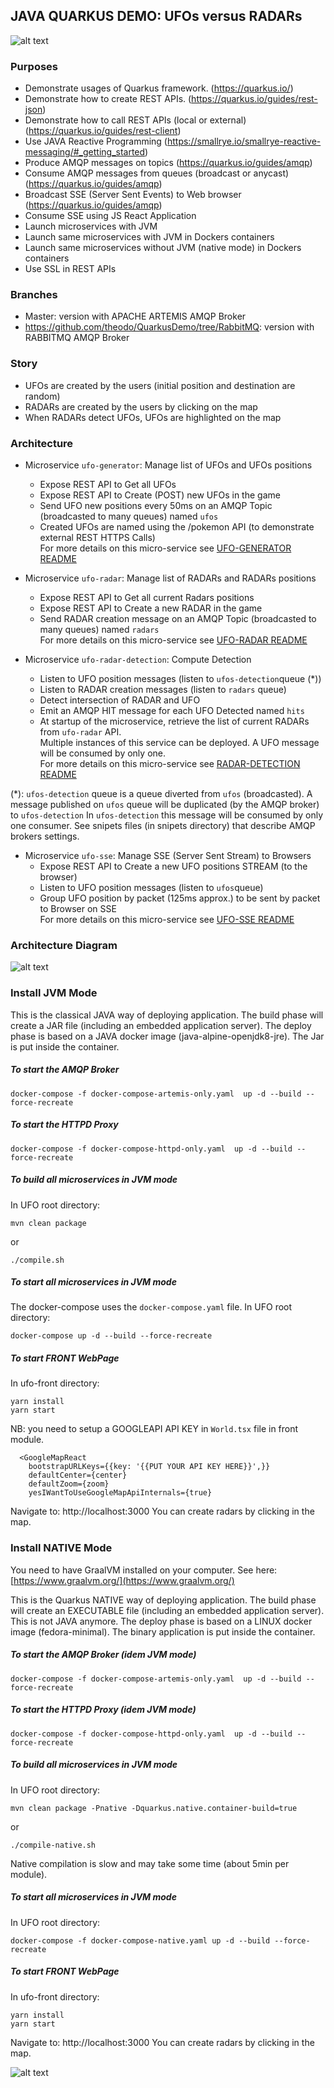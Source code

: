 
## JAVA QUARKUS DEMO: UFOs versus RADARs  
  
![alt text](./docs/quarkus.png "Quarkus Logo")

### Purposes  
- Demonstrate usages of Quarkus framework.  (https://quarkus.io/) 
- Demonstrate how to create REST APIs.  (https://quarkus.io/guides/rest-json)
- Demonstrate how to call REST APIs (local or external) (https://quarkus.io/guides/rest-client)
- Use JAVA Reactive Programming (https://smallrye.io/smallrye-reactive-messaging/#_getting_started)
- Produce AMQP messages on topics  (https://quarkus.io/guides/amqp)
- Consume AMQP messages from queues (broadcast or anycast) (https://quarkus.io/guides/amqp)  
- Broadcast SSE (Server Sent Events) to Web browser  (https://quarkus.io/guides/amqp)
- Consume SSE using JS React Application  
- Launch microservices with JVM  
- Launch same microservices with JVM in Dockers containers  
- Launch same microservices without JVM (native mode) in Dockers containers 
- Use SSL in REST APIs 
  
### Branches
- Master: version with APACHE ARTEMIS AMQP Broker
- https://github.com/theodo/QuarkusDemo/tree/RabbitMQ: version with RABBITMQ AMQP Broker  
  
### Story  
- UFOs are created by the users (initial position and destination are random)  
- RADARs are created by the users by clicking on the map  
- When RADARs detect UFOs, UFOs are highlighted on the map  
  
### Architecture  
- Microservice `ufo-generator`: Manage list of UFOs and UFOs positions  
  - Expose REST API to Get all UFOs  
  - Expose REST API to Create (POST) new UFOs in the game  
  - Send UFO new positions every 50ms on an AMQP Topic (broadcasted to many queues) named `ufos`  
  - Created UFOs are named using the /pokemon API (to demonstrate external REST HTTPS Calls)  
For more details on this micro-service see [UFO-GENERATOR README](./ufo-generator/README.md)
  
- Microservice `ufo-radar`: Manage list of RADARs and RADARs positions  
  - Expose REST API to Get all current Radars positions  
  - Expose REST API to Create a new RADAR in the game  
  - Send RADAR creation message on an AMQP Topic (broadcasted to many queues) named `radars`  
For more details on this micro-service see [UFO-RADAR README](./ufo-radar/README.md)

- Microservice `ufo-radar-detection`: Compute Detection  
  - Listen to UFO position messages (listen to `ufos-detection`queue (*))  
  - Listen to RADAR creation messages (listen to `radars` queue)  
  - Detect intersection of RADAR and UFO  
  - Emit an AMQP HIT message for each UFO Detected named `hits`  
  - At startup of the microservice, retrieve the list of current RADARs from `ufo-radar` API.  
Multiple instances of this service can be deployed. A UFO message will be consumed by only one.  
For more details on this micro-service see [RADAR-DETECTION README](./ufo-radar-detection/README.md)
    

(*): `ufos-detection` queue is a queue diverted from `ufos` (broadcasted). A message published on `ufos` queue will be duplicated (by the AMQP broker) to `ufos-detection` In `ufos-detection` this message will be consumed by only one consumer.
See snipets files (in snipets directory) that describe AMQP brokers settings.
  
- Microservice `ufo-sse`: Manage SSE (Server Sent Stream) to Browsers  
  - Expose REST API to Create a new UFO positions STREAM (to the browser)  
  - Listen to UFO position messages (listen to `ufos`queue)  
  - Group UFO position by packet (125ms approx.) to be sent by packet to Browser on SSE  
For more details on this micro-service see [UFO-SSE README](./ufo-sse/README.md)
  
### Architecture Diagram  
  
![alt text](./docs/schema-ufos.png "System schema")  
  
### Install  JVM Mode
This is the classical JAVA way of deploying application. 
The build phase will create a JAR file (including an embedded application server).
The deploy phase is based on a JAVA docker image (java-alpine-openjdk8-jre). The Jar is put inside the container. 
##### To start the AMQP Broker  
    docker-compose -f docker-compose-artemis-only.yaml  up -d --build --force-recreate
##### To start the HTTPD Proxy
    docker-compose -f docker-compose-httpd-only.yaml  up -d --build --force-recreate

  
##### To build all microservices in JVM mode  
In UFO root directory:  

    mvn clean package 
or

    ./compile.sh   

  
##### To start all microservices in JVM mode  
The docker-compose uses the `docker-compose.yaml` file.
In UFO root directory:  

    docker-compose up -d --build --force-recreate 

##### To start FRONT WebPage  
In ufo-front directory:  
  

    yarn install  
    yarn start
NB: you need to setup a GOOGLEAPI API KEY in `World.tsx` file in front module.

      <GoogleMapReact
        bootstrapURLKeys={{key: '{{PUT YOUR API KEY HERE}}',}}
        defaultCenter={center}
        defaultZoom={zoom}
        yesIWantToUseGoogleMapApiInternals={true}

    
Navigate to: http://localhost:3000
You can create radars by clicking in the map.

### Install  NATIVE Mode
You need to have GraalVM installed on your computer.
See here: [https://www.graalvm.org/](https://www.graalvm.org/)

This is the Quarkus NATIVE way of deploying application. 
The build phase will create an EXECUTABLE file (including an embedded application server). This is not JAVA anymore.
The deploy phase is based on a LINUX docker image (fedora-minimal). The binary application is put inside the container. 

##### To start the AMQP Broker   (idem JVM mode)
    docker-compose -f docker-compose-artemis-only.yaml  up -d --build --force-recreate
##### To start the HTTPD Proxy   (idem JVM mode)
    docker-compose -f docker-compose-httpd-only.yaml  up -d --build --force-recreate

  
##### To build all microservices in JVM mode  
In UFO root directory:  

    mvn clean package -Pnative -Dquarkus.native.container-build=true 

or

    ./compile-native.sh    
Native compilation is slow and may take some time (about 5min per module).

##### To start all microservices in JVM mode  
In UFO root directory:  

    docker-compose -f docker-compose-native.yaml up -d --build --force-recreate  

##### To start FRONT WebPage  
In ufo-front directory:  

    yarn install  
    yarn start
Navigate to: http://localhost:3000
You can create radars by clicking in the map.

![alt text](./docs/demo.png "Quarkus Demo")  
